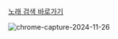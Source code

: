 <a href='song-explorer-five.vercel.app'>노래 검색 바로가기</a>

![chrome-capture-2024-11-26](https://github.com/user-attachments/assets/089f58c6-68c6-41e2-8490-87ea9e1a6bcd)

